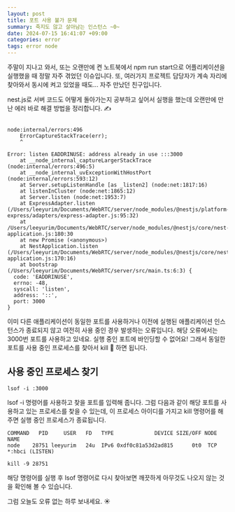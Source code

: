```yaml
---
layout: post
title: 포트 사용 불가 문제
summary: 죽지도 않고 살아남는 인스턴스 ~0~
date: 2024-07-15 16:41:07 +09:00
categories: error
tags: error node
---
```


주말이 지나고 와서, 또는 오랜만에 켠 노트북에서 npm run start으로 어플리케이션을 실행했을 때 정말 자주 겪었던 이슈입니다. 또,  여러가지 프로젝트 담당자가 계속 자리에 찾아와서 동시에 켜고 있었을 때도... 자주 만났던 친구입니다.

nest.js로 서버 코드도 어떻게 돌아가는지 공부하고 싶어서 실행을 했는데 오랜만에 만난 에러 바로 해결 방법을 정리합니다. ✍️

```error

node:internal/errors:496
    ErrorCaptureStackTrace(err);
    ^

Error: listen EADDRINUSE: address already in use :::3000
    at __node_internal_captureLargerStackTrace (node:internal/errors:496:5)
    at __node_internal_uvExceptionWithHostPort (node:internal/errors:593:12)
    at Server.setupListenHandle [as _listen2] (node:net:1817:16)
    at listenInCluster (node:net:1865:12)
    at Server.listen (node:net:1953:7)
    at ExpressAdapter.listen (/Users/leeyurim/Documents/WebRTC/server/node_modules/@nestjs/platform-express/adapters/express-adapter.js:95:32)
    at /Users/leeyurim/Documents/WebRTC/server/node_modules/@nestjs/core/nest-application.js:180:30
    at new Promise (<anonymous>)
    at NestApplication.listen (/Users/leeyurim/Documents/WebRTC/server/node_modules/@nestjs/core/nest-application.js:170:16)
    at bootstrap (/Users/leeyurim/Documents/WebRTC/server/src/main.ts:6:3) {
  code: 'EADDRINUSE',
  errno: -48,
  syscall: 'listen',
  address: '::',
  port: 3000
}
```

이미 다른 애플리케이션이 동일한 포트를 사용하거나 이전에 실행된 애플리케이션 인스턴스가 종료되지 않고 여전히 사용 중인 경우 발생하는 오류입니다. 해당 오류에서는 3000번 포트를 사용하고 있네요. 실행 중인 포트에 바인딩할 수 없어요! 그래서 동일한 포트를 사용 중인 프로세스를 찾아서 kill 🔨 하면 됩니다.

## 사용 중인 프로세스 찾기
```shell
lsof -i :3000
```
lsof -i 명령어를 사용하고 찾을 포트를 입력해 줍니다. 그럼 다음과 같이 해당 포트를 사용하고 있는 프로세스를 찾을 수 있는데, 이 프로세스 아이디를 가지고 kill 명령어를 해주면 실행 중인 프로세스가 종료됩니다.

```shell
COMMAND   PID     USER   FD   TYPE             DEVICE SIZE/OFF NODE NAME
node    28751 leeyurim   24u  IPv6 0xdf0c81a53d2ad815      0t0  TCP *:hbci (LISTEN)
```

```shell
kill -9 28751
```
해당 명령어를 실행 후 lsof 명령어로 다시 찾아보면 깨끗하게 아무것도 나오지 않는 것을 확인해 볼 수 있습니다.

그럼 오늘도 오류 없는 하루 보내세요. ☀️
